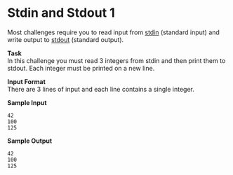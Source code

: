 # Stdin and Stdout 1
Most challenges require you to read input from [stdin](https://en.wikipedia.org/wiki/Standard_streams#Standard_input_(stdin)) (standard input) and write output to [stdout](https://en.wikipedia.org/wiki/Standard_streams#Standard_output_(stdout)) (standard output).

**Task**<br>
In this challenge you must read 3 integers from stdin and then print them to stdout. Each integer must be printed on a new line.

**Input Format**<br>
There are 3 lines of input and each line contains a single integer.

**Sample Input**<br>
```
42
100
125
```

**Sample Output**<br>
```
42
100
125
```
